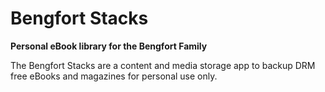 # Bengfort Stacks

**Personal eBook library for the Bengfort Family**

The Bengfort Stacks are a content and media storage app to backup DRM free eBooks and magazines for personal use only.
